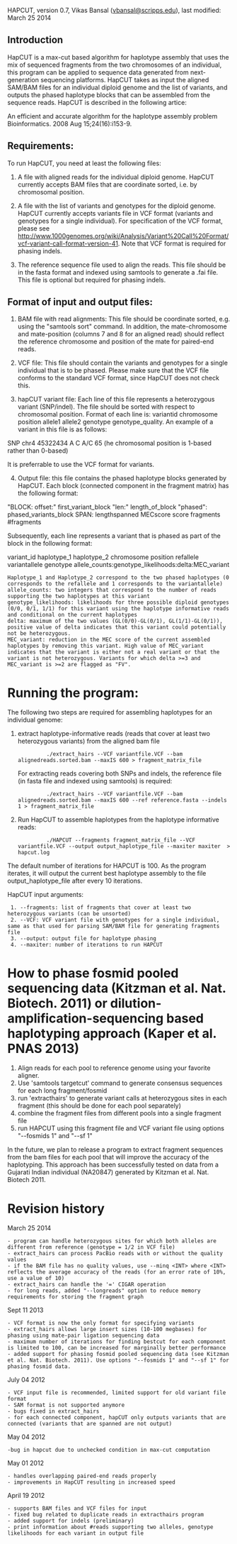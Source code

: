 HAPCUT, version 0.7, Vikas Bansal (vbansal@scripps.edu), last modified: March 25 2014

## Introduction

HapCUT is a max-cut based algorithm for haplotype assembly that uses the mix of sequenced fragments from the two chromosomes of an individual, this program can be applied to sequence data generated from next-generation sequencing platforms. HapCUT takes as input the aligned SAM/BAM files for an individual diploid genome and the list of variants, and outputs the phased haplotype blocks that can be assembled from the sequence reads. HapCUT is described in the following artice:

An efficient and accurate algorithm for the haplotype assembly problem Bioinformatics. 2008 Aug 15;24(16):i153-9.


## Requirements:

To run HapCUT, you need at least the following files: 

1. A file with aligned reads for the individual diploid genome. HapCUT currently accepts BAM files that are coordinate sorted, i.e. by chromosomal position. 

2. A file with the list of variants and genotypes for the diploid genome. HapCUT currently accepts variants file in VCF format (variants and genotypes for a single individual). For specification of the VCF format, please see http://www.1000genomes.org/wiki/Analysis/Variant%20Call%20Format/vcf-variant-call-format-version-41. Note that VCF format is required for phasing indels. 

3. The reference sequence file used to align the reads. This file should be in the fasta format and indexed using samtools to generate a .fai file. This file is optional but required for phasing indels. 


## Format of input and output files:

1. BAM file with read alignments: This file should be coordinate sorted, e.g. using the "samtools sort" command. In addition, the mate-chromosome and mate-position (columns 7 and 8 for an aligned read) should reflect the reference chromosome and position of the mate for paired-end reads. 


2. VCF file: This file should contain the variants and genotypes for a single individual that is to be phased. Please make sure that the VCF file conforms to the standard VCF format, since HapCUT does not check this. 

3. hapCUT variant file: Each line of this file represents a heterozygous variant (SNP/indel). The file should be sorted with respect to chromosomal position. Format of each line is: variantid chromosome position allele1 allele2 genotype genotype_quality. An example of a variant in this file is as follows: 

SNP chr4 45322434 A C A/C 65  (he chromosomal position is 1-based rather than 0-based) 

It is preferrable to use the VCF format for variants. 

4. Output file: this file contains the phased haplotype blocks generated by HapCUT. Each block (connected component in the fragment matrix) has the following format: 

"BLOCK: offset:" first_variant_block "len:" length_of_block "phased": phased_variants_block SPAN: lengthspanned MECscore score fragments #fragments

Subsequently, each line represents a variant that is phased as part of the block in the following format:

variant_id haplotype_1 haplotype_2 chromosome position refallele variantallele genotype allele_counts:genotype_likelihoods:delta:MEC_variant 

	Haplotype_1 and Haplotype_2 correspond to the two phased haplotypes (0 corresponds to the refallele and 1 corresponds to the variantallele)
	allele_counts: two integers that correspond to the number of reads supporting the two haplotypes at this variant
	genotype_likelihoods: likelihoods for three possible diploid genotypes (0/0, 0/1, 1/1) for this variant using the haplotype informative reads and conditional on the current haplotypes
	delta: maximum of the two values (GL(0/0)-GL(0/1), GL(1/1)-GL(0/1)), positive value of delta indicates that this variant could potentially not be heterozygous. 
	MEC_variant: reduction in the MEC score of the current assembled haplotypes by removing this variant. High value of MEC_variant indicates that the variant is either not a real variant or that the variant is not heterozygous. Variants for which delta >=3 and MEC_variant is >=2 are flagged as "FV". 



Running the program:
=====================

The following two steps are required for assembling haplotypes for an individual genome:

1. extract haplotype-informative reads (reads that cover at least two heterozygous variants) from the aligned bam file

				./extract_hairs --VCF variantfile.VCF --bam alignedreads.sorted.bam --maxIS 600 > fragment_matrix_file

   For extracting reads covering both SNPs and indels, the reference file (in fasta file and indexed using samtools) is required: 

  				./extract_hairs --VCF variantfile.VCF --bam alignedreads.sorted.bam --maxIS 600 --ref reference.fasta --indels 1 > fragment_matrix_file 


2. Run HapCUT to assemble haplotypes from the haplotype informative reads:

   				./HAPCUT --fragments fragment_matrix_file --VCF variantfile.VCF --output output_haplotype_file --maxiter maxiter  > hapcut.log

The default number of iterations for HAPCUT is 100. As the program iterates, it will output the current best haplotype assembly to the file output_haplotype_file after every 10 iterations.  


HapCUT input arguments:

	 1. --fragments: list of fragments that cover at least two heterozygous variants (can be unsorted)
	 2. --VCF: VCF variant file with genotypes for a single individual, same as that used for parsing SAM/BAM file for generating fragments file
	 3. --output: output file for haplotype phasing
	 4. --maxiter: number of iterations to run HAPCUT


How to phase fosmid pooled sequencing data (Kitzman et al. Nat. Biotech. 2011) or dilution-amplification-sequencing based haplotyping approach (Kaper et al. PNAS 2013)
======================================================================================================================================================================

1. Align reads for each pool to reference genome using your favorite aligner.
2. Use 'samtools targetcut' command to generate consensus sequences for each long fragment/fosmid 
3. run 'extracthairs' to generate variant calls at heterozygous sites in each fragment (this should be done for each pool separately)
4. combine the fragment files from different pools into a single fragment file
5. run HAPCUT using this fragment file and VCF variant file using options "--fosmids 1" and "--sf 1" 

In the future, we plan to release a program to extract fragment sequences from the bam files for each pool that will improve the accuracy of the haplotyping. This approach has been successfully tested on data from a Gujarati Indian individual (NA20847) generated by Kitzman et al. Nat. Biotech 2011. 


Revision history
==================

March 25 2014

	- program can handle heterozygous sites for which both alleles are different from reference (genotype = 1/2 in VCF file) 
	- extract_hairs can process PacBio reads with or without the quality values
	- if the BAM file has no quality values, use --minq <INT> where <INT> reflects the average accuracy of the reads (for an error rate of 10%, use a value of 10)  
	- extract_hairs can handle the '=' CIGAR operation 
	- for long reads, added "--longreads" option to reduce memory requirements for storing the fragment graph
	

Sept 11 2013 

	- VCF format is now the only format for specifying variants
	- extract_hairs allows large insert sizes (10-100 megbases) for phasing using mate-pair ligation sequencing data
	- maximum number of iterations for finding bestcut for each component is limited to 100, can be increased for marginally better performance
	- added support for phasing fosmid pooled sequencing data (see Kitzman et al. Nat. Biotech. 2011). Use options "--fosmids 1" and "--sf 1" for phasing fosmid data. 

July 04 2012 
	
	- VCF input file is recommended, limited support for old variant file format
	- SAM format is not supported anymore 
	- bugs fixed in extract_hairs 
	- for each connected component, hapCUT only outputs variants that are connected (variants that are spanned are not output)
	
May 04 2012

	-bug in hapcut due to unchecked condition in max-cut computation

May 01 2012  

	- handles overlapping paired-end reads properly 
	- improvements in HapCUT resulting in increased speed

April 19 2012

	- supports BAM files and VCF files for input
	- fixed bug related to duplicate reads in extracthairs program
	- added support for indels (preliminary)
	- print information about #reads supporting two alleles, genotype likelihoods for each variant in output file


